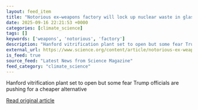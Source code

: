 ```yaml
---
layout: feed_item
title: "Notorious ex–weapons factory will lock up nuclear waste in glass—if the White House lets it"
date: 2025-09-16 22:21:53 +0000
categories: [climate_science]
tags: []
keywords: ['weapons', 'notorious', 'factory']
description: "Hanford vitrification plant set to open but some fear Trump officials are pushing for a cheaper alternative"
external_url: https://www.science.org/content/article/notorious-ex-weapons-factory-will-lock-nuclear-waste-glass-if-white-house-lets-it
is_feed: true
source_feed: "Latest News from Science Magazine"
feed_category: "climate_science"
---
```


Hanford vitrification plant set to open but some fear Trump officials are pushing for a cheaper alternative

[Read original article](https://www.science.org/content/article/notorious-ex-weapons-factory-will-lock-nuclear-waste-glass-if-white-house-lets-it)
